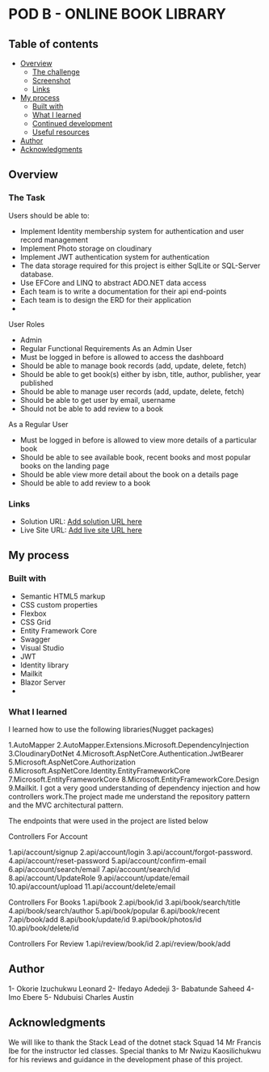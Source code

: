 # POD B  - ONLINE BOOK LIBRARY



## Table of contents

- [Overview](#overview)
  - [The challenge](#the-challenge)
  - [Screenshot](#screenshot)
  - [Links](#links)
- [My process](#my-process)
  - [Built with](#built-with)
  - [What I learned](#what-i-learned)
  - [Continued development](#continued-development)
  - [Useful resources](#useful-resources)
- [Author](#author)
- [Acknowledgments](#acknowledgments)



## Overview

### The Task

Users should be able to:

- Implement Identity membership system for authentication and user record management
- Implement Photo storage on cloudinary
- Implement JWT authentication system for authentication
- The data storage required for this project is either SqlLite or SQL-Server database.
- Use EFCore and LINQ to abstract ADO.NET data access
- Each team is to write a documentation for their api end-points
- Each team is to design the ERD for their application
- 
User Roles
- Admin
- Regular
Functional Requirements
As an Admin User
- Must be logged in before is allowed to access the dashboard
- Should be able to manage book records (add, update, delete, fetch)
- Should be able to get book(s) either by isbn, title, author, publisher, year published
- Should be able to manage user records (add, update, delete, fetch)
- Should be able to get user by email, username
- Should not be able to add review to a book

As a Regular User
- Must be logged in before is allowed to view more details of a particular book
- Should be able to see available book, recent books and most popular books on the landing page
- Should be able view more detail about the book on a details page
- Should be able to add review to a book


### Links

- Solution URL: [Add solution URL here](https://your-solution-url.com)
- Live Site URL: [Add live site URL here](https://your-live-site-url.com)

## My process

### Built with

- Semantic HTML5 markup
- CSS custom properties
- Flexbox
- CSS Grid
- Entity Framework Core
- Swagger
- Visual Studio
- JWT
- Identity library
- Mailkit
- Blazor Server
- 


### What I learned

I learned how to use the following libraries(Nugget packages)

1.AutoMapper
2.AutoMapper.Extensions.Microsoft.DependencyInjection
3.CloudinaryDotNet
4.Microsoft.AspNetCore.Authentication.JwtBearer
5.Microsoft.AspNetCore.Authorization
6.Microsoft.AspNetCore.Identity.EntityFrameworkCore
7.Microsoft.EntityFrameworkCore
8.Microsoft.EntityFrameworkCore.Design
9.Mailkit.
I got a very good understanding of dependency injection and how controllers work.The project made me understand the repository pattern  and the MVC architectural pattern.

The endpoints that were used  in the project are listed below

Controllers For Account

1.api/account/signup
2.api/account/login
3.api/account/forgot-password.
4.api/account/reset-password
5.api/account/confirm-email
6.api/account/search/email
7.api/account/search/id
8.api/account/UpdateRole
9.api/account/update/email
10.api/account/upload
11.api/account/delete/email

Controllers For Books
1.api/book
2.api/book/id
3.api/book/search/title
4.api/book/search/author
5.api/book/popular
6.api/book/recent
7.api/book/add
8.api/book/update/id
9.api/book/photos/id
10.api/book/delete/id

Controllers For Review
1.api/review/book/id
2.api/review/book/add


## Author

1- Okorie Izuchukwu Leonard
2- Ifedayo Adedeji
3- Babatunde Saheed
4- Imo Ebere
5- Ndubuisi Charles Austin


## Acknowledgments

We will like to thank the Stack Lead of the dotnet stack Squad 14 Mr Francis Ibe for the instructor led classes.
Special thanks to Mr Nwizu Kaosilichukwu for his reviews and guidance in the development phase of this project.



